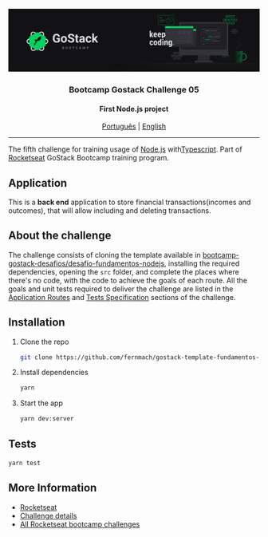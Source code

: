 ![header](assets/header.png)

<h3 align="center">
Bootcamp Gostack Challenge 05
</h3>

<h4 align="center">
First Node.js project
</h4>

<p align="center">
  <a href="README.md">Português</a> |
  <a href="README.en.md">English</a>
</p>

---

The fifth challenge for training usage of [Node.js] with[Typescript]. Part of [Rocketseat] GoStack Bootcamp training program.

## Application

This is a **back end** application to store financial transactions(incomes and outcomes), that will allow including and deleting transactions.

## About the challenge

The challenge consists of cloning the template available in [bootcamp-gostack-desafios/desafio-fundamentos-nodejs], installing the required dependencies, opening the `src` folder, and complete the places where there's no code, with the code to achieve the goals of each route. All the goals and unit tests required to deliver the challenge are listed in the [Application Routes] and [Tests Specification] sections of the challenge.

## Installation

1. Clone the repo

    ```bash
    git clone https://github.com/fernmach/gostack-template-fundamentos-node.git
    ```

2. Install dependencies

    ```bash
    yarn
    ```

3. Start the app

    ```bash
    yarn dev:server
    ```

## Tests

```bash
yarn test
```

## More Information


- [Rocketseat](https://rocketseat.com.br/)
- [Challenge details](https://github.com/rocketseat-education/bootcamp-gostack-desafios/tree/master/desafio-fundamentos-nodejs)
- [All Rocketseat bootcamp challenges](https://github.com/rocketseat-education/bootcamp-gostack-desafios)

[Rocketseat]: https://rocketseat.com.br/

[Application Routes]: https://github.com/rocketseat-education/bootcamp-gostack-desafios/tree/master/desafio-fundamentos-nodejs#rotas-da-aplica%C3%A7%C3%A3o

[Tests Specification]: https://github.com/rocketseat-education/bootcamp-gostack-desafios/tree/master/desafio-fundamentos-nodejs#especifica%C3%A7%C3%A3o-dos-testes

[bootcamp-gostack-desafios/desafio-fundamentos-nodejs]: https://github.com/rocketseat-education/bootcamp-gostack-desafios/tree/master/desafio-fundamentos-nodejs

[Node.js]: https://nodejs.org/

[Typescript]: https://www.typescriptlang.org/
